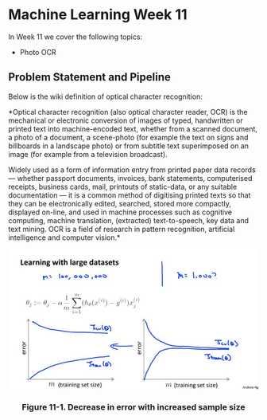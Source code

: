 # Machine Learning Week 11

In Week 11 we cover the following topics:
* Photo OCR

## Problem Statement and Pipeline

Below is the wiki definition of optical character recognition:

*Optical character recognition (also optical character reader, OCR) is the mechanical or electronic conversion of images of typed, handwritten or printed text into machine-encoded text, whether from a scanned document, a photo of a document, a scene-photo (for example the text on signs and billboards in a landscape photo) or from subtitle text superimposed on an image (for example from a television broadcast).

Widely used as a form of information entry from printed paper data records — whether passport documents, invoices, bank statements, computerised receipts, business cards, mail, printouts of static-data, or any suitable documentation — it is a common method of digitising printed texts so that they can be electronically edited, searched, stored more compactly, displayed on-line, and used in machine processes such as cognitive computing, machine translation, (extracted) text-to-speech, key data and text mining. OCR is a field of research in pattern recognition, artificial intelligence and computer vision.*

<div align="center">
  <img src="photos/lgsample.jpg">
  <h3>Figure 11-1. Decrease in error with increased sample size</h3>
</div>
